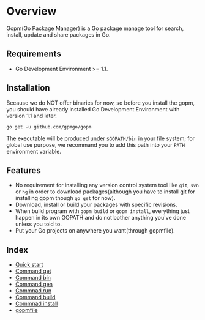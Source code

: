 Overview
====

Gopm(Go Package Manager) is a Go package manage tool for search, install, update and share packages in Go.

## Requirements

- Go Development Environment >= 1.1.

## Installation

Because we do NOT offer binaries for now, so before you install the gopm, you should have already installed Go Development Environment with version 1.1 and later.

```
go get -u github.com/gpmgo/gopm
```

The executable will be produced under `$GOPATH/bin` in your file system; for global use purpose, we recommand you to add this path into your `PATH` environment variable.

## Features

- No requirement for installing any version control system tool like `git`, `svn` or `hg` in order to download packages(although you have to install git for installing gopm though `go get` for now).
- Download, install or build your packages with specific revisions.
- When build program with `gopm build` or `gopm install`, everything just happen in its own GOPATH and do not bother anything you've done unless you told to.
- Put your Go projects on anywhere you want(through gopmfile).

## Index

- [Quick start](Quickstart.md)
- [Command get](Get.md)
- [Command bin](Bin.md)
- [Command gen](Gen.md)
- [Commnad run](Run.md)
- [Command build](Build.md)
- [Commnad install](Install.md)
- [gopmfile](gopmfile.md)
